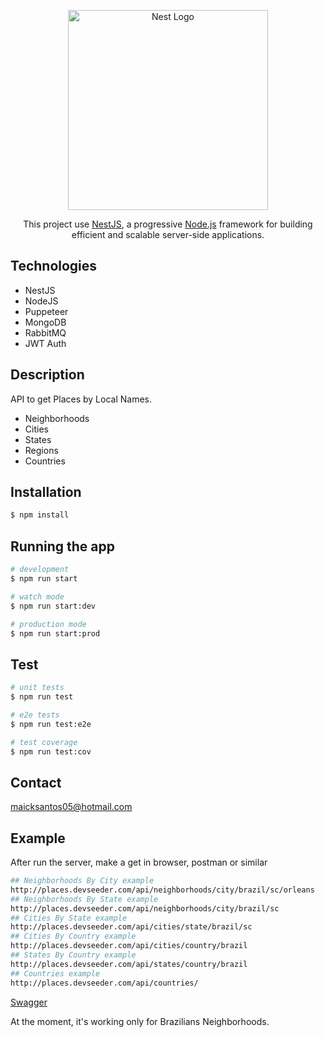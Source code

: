 <p align="center">
  <a href="http://nestjs.com/" target="blank"><img src="https://nestjs.com/img/logo_text.svg" width="320" alt="Nest Logo" /></a>
</p>

[circleci-image]: https://img.shields.io/circleci/build/github/nestjs/nest/master?token=abc123def456
[circleci-url]: https://circleci.com/gh/nestjs/nest
[url-prod]: http://places.devseeder.com/api

  <p align="center">This project use <a href="https://github.com/nestjs/nest" target="_blank">NestJS</a>, a progressive <a href="http://nodejs.org" target="_blank">Node.js</a> framework for building efficient and scalable server-side applications.</p>

## Technologies

<ul>
  <li>NestJS</li>
  <li>NodeJS</li>
  <li>Puppeteer</li>
  <li>MongoDB</li>
  <li>RabbitMQ</li>
  <li>JWT Auth</li>
</ul>

## Description

API to get Places by Local Names.

- Neighborhoods
- Cities
- States
- Regions
- Countries

## Installation

```bash
$ npm install
```

## Running the app

```bash
# development
$ npm run start

# watch mode
$ npm run start:dev

# production mode
$ npm run start:prod
```

## Test

```bash
# unit tests
$ npm run test

# e2e tests
$ npm run test:e2e

# test coverage
$ npm run test:cov
```

<!-- ## Support

Nest is an MIT-licensed open source project. It can grow thanks to the sponsors and support by the amazing backers. If you'd like to join them, please [read more here](https://docs.nestjs.com/support).

## Stay in touch

- Author - [Kamil Myśliwiec](https://kamilmysliwiec.com)
- Website - [https://nestjs.com](https://nestjs.com/)
- Twitter - [@nestframework](https://twitter.com/nestframework)

## License

Nest is [MIT licensed](LICENSE). -->

## Contact

maicksantos05@hotmail.com

## Example

After run the server, make a get in browser, postman or similar

```bash
## Neighborhoods By City example
http://places.devseeder.com/api/neighborhoods/city/brazil/sc/orleans
## Neighborhoods By State example
http://places.devseeder.com/api/neighborhoods/city/brazil/sc
## Cities By State example
http://places.devseeder.com/api/cities/state/brazil/sc
## Cities By Country example
http://places.devseeder.com/api/cities/country/brazil
## States By Country example
http://places.devseeder.com/api/states/country/brazil
## Countries example
http://places.devseeder.com/api/countries/
```

[Swagger](https://app.swaggerhub.com/apis/dev-seeder/Places/)

At the moment, it's working only for Brazilians Neighborhoods.

